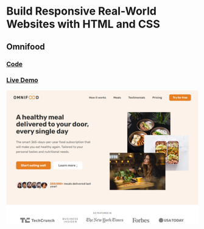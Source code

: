 # Build Responsive Real-World Websites with HTML and CSS


## Omnifood 

### [Code](https://github.com/abdelrhman-ahmed-kamal/omnifood)

### [Live Demo](https://abdelrhman-ahmed-kamal.github.io/omnifood)


![Omnifood](Omnifood.png)
